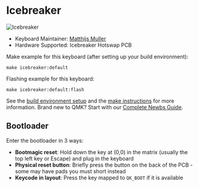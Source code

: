 # Icebreaker

![Icebreaker](https://i.imgur.com/vSRfEOD.png)



* Keyboard Maintainer: [Matthijs Muller](https://github.com/SmollChungus)
* Hardware Supported: Icebreaker Hotswap PCB

Make example for this keyboard (after setting up your build environment):

    make icebreaker:default

Flashing example for this keyboard:

    make icebreaker:default:flash

See the [build environment setup](https://docs.qmk.fm/#/getting_started_build_tools) and the [make instructions](https://docs.qmk.fm/#/getting_started_make_guide) for more information. Brand new to QMK? Start with our [Complete Newbs Guide](https://docs.qmk.fm/#/newbs).

## Bootloader

Enter the bootloader in 3 ways:

* **Bootmagic reset**: Hold down the key at (0,0) in the matrix (usually the top left key or Escape) and plug in the keyboard
* **Physical reset button**: Briefly press the button on the back of the PCB - some may have pads you must short instead
* **Keycode in layout**: Press the key mapped to `QK_BOOT` if it is available